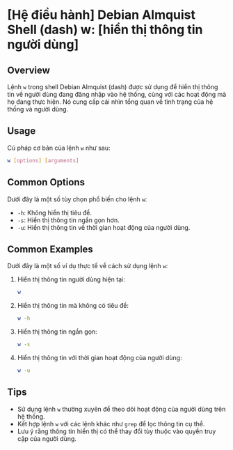 # [Hệ điều hành] Debian Almquist Shell (dash) w: [hiển thị thông tin người dùng]

## Overview
Lệnh `w` trong shell Debian Almquist (dash) được sử dụng để hiển thị thông tin về người dùng đang đăng nhập vào hệ thống, cùng với các hoạt động mà họ đang thực hiện. Nó cung cấp cái nhìn tổng quan về tình trạng của hệ thống và người dùng.

## Usage
Cú pháp cơ bản của lệnh `w` như sau:

```bash
w [options] [arguments]
```

## Common Options
Dưới đây là một số tùy chọn phổ biến cho lệnh `w`:

- `-h`: Không hiển thị tiêu đề.
- `-s`: Hiển thị thông tin ngắn gọn hơn.
- `-u`: Hiển thị thông tin về thời gian hoạt động của người dùng.

## Common Examples
Dưới đây là một số ví dụ thực tế về cách sử dụng lệnh `w`:

1. Hiển thị thông tin người dùng hiện tại:
   ```bash
   w
   ```

2. Hiển thị thông tin mà không có tiêu đề:
   ```bash
   w -h
   ```

3. Hiển thị thông tin ngắn gọn:
   ```bash
   w -s
   ```

4. Hiển thị thông tin với thời gian hoạt động của người dùng:
   ```bash
   w -u
   ```

## Tips
- Sử dụng lệnh `w` thường xuyên để theo dõi hoạt động của người dùng trên hệ thống.
- Kết hợp lệnh `w` với các lệnh khác như `grep` để lọc thông tin cụ thể.
- Lưu ý rằng thông tin hiển thị có thể thay đổi tùy thuộc vào quyền truy cập của người dùng.